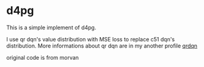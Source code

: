 # d4pg

This is a simple implement of d4pg.

I use qr dqn's value distribution with MSE loss to replace c51 dqn's distribution. More informations about qr dqn are in my another profile [qrdqn](https://github.com/LihaoR/qr-dqn)

original code is from morvan
